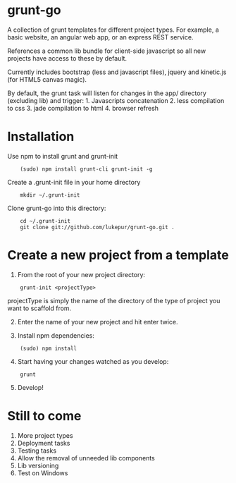 grunt-go
========

A collection of grunt templates for different project types. For example, a basic website, an angular web app, or an express REST service.

References a common lib bundle for client-side javascript so all new projects have access to these by default.

Currently includes bootstrap (less and javascript files), jquery and kinetic.js (for HTML5 canvas magic).

By default, the grunt task will listen for changes in the app/ directory (excluding lib) and trigger:
	1. Javascripts concatenation
	2. less compilation to css
	3. jade compilation to html
	4. browser refresh

Installation
============

Use npm to install grunt and grunt-init

```shell
	(sudo) npm install grunt-cli grunt-init -g
```

Create a .grunt-init file in your home directory

```shell
	mkdir ~/.grunt-init
```

Clone grunt-go into this directory:
```shell
	cd ~/.grunt-init
	git clone git://github.com/lukepur/grunt-go.git .
```

Create a new project from a template
====================================

1. From the root of your new project directory:
```shell
	grunt-init <projectType>
```
projectType is simply the name of the directory of the type of project you want to scaffold from.

2. Enter the name of your new project and hit enter twice.

3. Install npm dependencies:
```shell
	(sudo) npm install
```

4. Start having your changes watched as you develop:
```shell
	grunt
```

5. Develop!

Still to come
=============
1. More project types
2. Deployment tasks
3. Testing tasks
4. Allow the removal of unneeded lib components
5. Lib versioning
6. Test on Windows